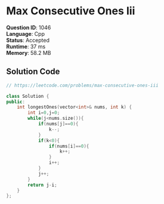 # Max Consecutive Ones Iii

**Question ID**: 1046  
**Language**: Cpp  
**Status**: Accepted  
**Runtime**: 37 ms  
**Memory**: 58.2 MB  

## Solution Code
```cpp
// https://leetcode.com/problems/max-consecutive-ones-iii

class Solution {
public:
    int longestOnes(vector<int>& nums, int k) {
        int i=0,j=0;
        while(j<nums.size()){
            if(nums[j]==0){
                k--;
            }
            if(k<0){
                if(nums[i]==0){
                    k++;
                }
                i++;
            }
            j++;
        }
        return j-i;
    }
};
```
